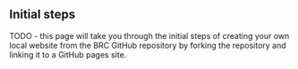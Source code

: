 ## Initial steps
TODO - this page will take you through the initial steps of creating your own local website from the BRC GitHub repository by forking the repository and linking it to a GitHub pages site.